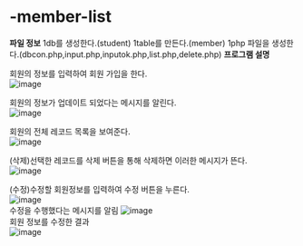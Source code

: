 # -member-list
**파일 정보**
1db를 생성한다.(student)
1table를 만든다.(member)
1php 파일을 생성한다.(dbcon.php,input.php,inputok.php,list.php,delete.php)
**프로그램 설명**

회원의 정보를 입력하여 회원 가입을 한다.<br>
![image](https://user-images.githubusercontent.com/102715143/172592600-9ad5920e-f304-4f0f-a1d0-6a9eb9c3656e.png)<br>

회원의 정보가 업데이트 되었다는 메시지를 알린다.<br>
![image](https://user-images.githubusercontent.com/102715143/172593422-bfcfc054-b782-4899-8a71-4e1c34fbbb36.png)<br>

회원의 전체 레코드 목록을 보여준다.<br>
![image](https://user-images.githubusercontent.com/102715143/172593700-06ceff68-b9b7-4e09-bd4c-dba04cead515.png)<br>

(삭제)선택한 레코드를 삭제 버튼을 통해 삭제하면 이러한 메시지가 뜬다.<br>
![image](https://user-images.githubusercontent.com/102715143/172593885-7dba9c92-fa21-47ef-9db3-5ffc811b5c94.png)<br>

(수정)수정할 회원정보를 입력하여 수정 버튼을 누른다.<br>
![image](https://user-images.githubusercontent.com/102715143/172828653-547c9c7d-2af4-4fd6-8b29-63bd08e2c73a.png)<br>
수정을 수행했다는 메시지를 알림
![image](https://user-images.githubusercontent.com/102715143/172828811-69c3ba23-c43f-4c6a-b8b5-fc7dbb0fc359.png)<br>
회원 정보를 수정한 결과<br>
![image](https://user-images.githubusercontent.com/102715143/172829096-267f5a82-6959-4ca5-b1a2-c924246c0cbd.png)<br>


